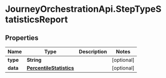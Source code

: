 # JourneyOrchestrationApi.StepTypeStatisticsReport

## Properties

Name | Type | Description | Notes
------------ | ------------- | ------------- | -------------
**type** | **String** |  | [optional] 
**data** | [**PercentileStatistics**](PercentileStatistics.md) |  | [optional] 


